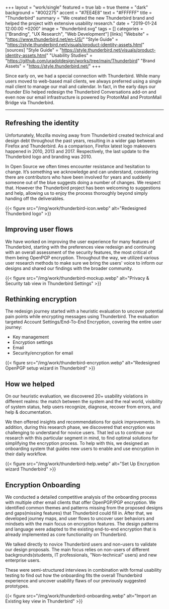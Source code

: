 +++
layout = "work/single"
featured = true
lab = true
theme = "dark"
background = "#002275"
accent = "#7EE4E8"
text = "#FFFFFF"
title = "Thunderbird"
summary = "We created the new Thunderbird brand and helped the project with extensive usability research."
date = "2019-01-24 12:00:00 +0200"
image = "thunderbird.svg"
tags = []
categories = ["Branding", "UX Research", "Web Development"]
[links]
    "Website" = "https://www.thunderbird.net/en-US/"
    "Style Guide" = "https://style.thunderbird.net/visuals/product-identity-assets.html"
[sources]
    "Style Guide" = "https://style.thunderbird.net/visuals/product-identity-assets.html"
    "Usability Studies" = "https://github.com/uradotdesign/works/tree/main/Thunderbird"
    "Brand Assets" = "https://style.thunderbird.net/"
+++

Since early on, we had a special connection with Thunderbird. While many users moved to web-based mail clients, we always preferred using a single mail client to manage our mail and calendar. In fact, in the early days our founder Elio helped redesign the Thunderbird Conversations add-on and even now our email infrastructure is powered by ProtonMail and ProtonMail Bridge via Thunderbird.

---

## Refreshing the identity

Unfortunately, Mozilla moving away from Thunderbird created technical and design debt throughout the past years, resulting in a wider gap between Firefox and Thunderbird. As a comparison, Firefox latest logo makeovers happened in 2010, 2013 and 2017. Respectively, the last update to the Thunderbird logo and branding was 2010.

In Open Source we often times encounter resistance and hesitation to change. It’s something we acknowledge and can understand, considering there are contributors who have been involved for years and suddenly someone out of the blue suggests doing a number of changes. We respect that. However the Thunderbird project has been welcoming to suggestions and help, allowing us to enjoy the process thoroughly beyond simply handing off the deliverables.

{{< figure src="/img/work/thunderbird-icon.webp" alt="Redesigned Thunderbird logo" >}}

## Improving user flows

We have worked on improving the user experience for many features of Thunderbird, starting with the preferences view redesign and continuing with an overall assessment of the security features, the most critical of them being OpenPGP encryption. Throughout the way, we utilized various user research methods to make sure we bring the users' voice to inform our designs and shared our findings with the broader community. 

{{< figure src="/img/work/thunderbird-mockup.webp" alt="Privacy & Security tab view in Thunderbird Settings" >}}

## Rethinking encryption

The redesign journey started with a heuristic evaluation to uncover potential pain points while encrypting messages using Thunderbird. The evaluation targeted
Account Settings/End-To-End Encryption, covering the entire user journey:

* Key management
* Encryption settings 
* Email
* Security/encryption for email

{{< figure src="/img/work/thunderbird-encryption.webp" alt="Redesigned OpenPGP setup wizard in Thunderbird" >}}

## How we helped

On our heuristic evaluation, we discovered 20+ usability violations in different realms: the match between the system and the real world, visibility of system status, help users recognize, diagnose, recover from errors, and help & documentation. 

We then offered insights and recommendations for quick improvements. 
In addition, during this research phase, we discovered that encryption was challenging to understand for novice users. That led us to continue our research with this particular segment in mind, to find optimal solutions for simplifying the encryption process. To help with this, we designed an onboarding system that guides new users to enable and use encryption in their daily workflow.

{{< figure src="/img/work/thunderbird-help.webp" alt="Set Up Encryption wizard Thunderbird" >}}

## Encryption Onboarding

We conducted a detailed competitive analysis of the onboarding process with multiple other email clients that offer OpenPGP/PGP encryption.
We identified common themes and patterns missing from the proposed designs and gaps(missing features) that Thunderbird could fill in. After that, we developed journey maps, and user flows to uncover user behaviors and mindsets with the main focus on encryption features. The design patterns and language were adapted to the existing end-to-end encryption that is already implemented as core functionality on Thunderbird.

We talked directly to novice Thunderbird users and non-users to validate our design proposals. The main focus relies on non-users of different backgrounds(students, IT professionals, "Non-technical" users) and new enterprise users.

These were semi-structured interviews in combination with formal usability testing to find out how the onboarding fits the overall Thunderbird experience and uncover usability flaws of our previously suggested prototypes.

{{< figure src="/img/work/thunderbird-onboarding.webp" alt="Import an Existing key view in Thunderbird" >}}